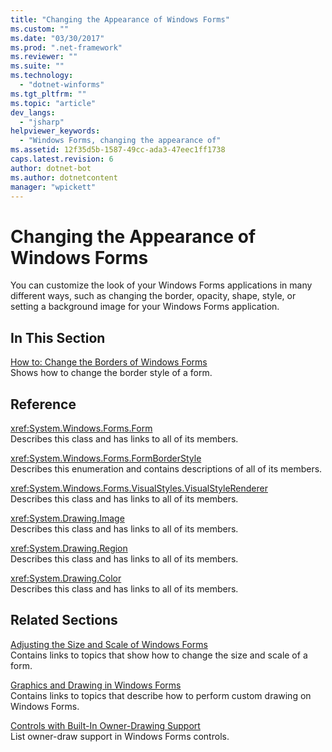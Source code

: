 ```yaml
---
title: "Changing the Appearance of Windows Forms"
ms.custom: ""
ms.date: "03/30/2017"
ms.prod: ".net-framework"
ms.reviewer: ""
ms.suite: ""
ms.technology: 
  - "dotnet-winforms"
ms.tgt_pltfrm: ""
ms.topic: "article"
dev_langs: 
  - "jsharp"
helpviewer_keywords: 
  - "Windows Forms, changing the appearance of"
ms.assetid: 12f35d5b-1587-49cc-ada3-47eec1ff1738
caps.latest.revision: 6
author: dotnet-bot
ms.author: dotnetcontent
manager: "wpickett"
---
```

# Changing the Appearance of Windows Forms
You can customize the look of your Windows Forms applications in many different ways, such as changing the border, opacity, shape, style, or setting a background image for your Windows Forms application.  
  
## In This Section  
 [How to: Change the Borders of Windows Forms](../../../docs/framework/winforms/how-to-change-the-borders-of-windows-forms.md)  
 Shows how to change the border style of a form.  
  
## Reference  
 <xref:System.Windows.Forms.Form>  
 Describes this class and has links to all of its members.  
  
 <xref:System.Windows.Forms.FormBorderStyle>  
 Describes this enumeration and contains descriptions of all of its members.  
  
 <xref:System.Windows.Forms.VisualStyles.VisualStyleRenderer>  
 Describes this class and has links to all of its members.  
  
 <xref:System.Drawing.Image>  
 Describes this class and has links to all of its members.  
  
 <xref:System.Drawing.Region>  
 Describes this class and has links to all of its members.  
  
 <xref:System.Drawing.Color>  
 Describes this class and has links to all of its members.  
  
## Related Sections  
 [Adjusting the Size and Scale of Windows Forms](../../../docs/framework/winforms/adjusting-the-size-and-scale-of-windows-forms.md)  
 Contains links to topics that show how to change the size and scale of a form.  
  
 [Graphics and Drawing in Windows Forms](../../../docs/framework/winforms/advanced/graphics-and-drawing-in-windows-forms.md)  
 Contains links to topics that describe how to perform custom drawing on Windows Forms.  
  
 [Controls with Built-In Owner-Drawing Support](../../../docs/framework/winforms/controls/controls-with-built-in-owner-drawing-support.md)  
 List owner-draw support in Windows Forms controls.
